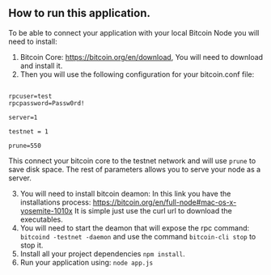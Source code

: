 ## How to run this application.

To be able to connect your application with your local Bitcoin Node you will need to install:

1. Bitcoin Core: https://bitcoin.org/en/download, You will need to download and install it.
2. Then you will use the following configuration for your bitcoin.conf file:
```

rpcuser=test
rpcpassword=Passw0rd!

server=1

testnet = 1

prune=550

```
This connect your bitcoin core to the testnet network and will use `prune` to save disk space. The rest of parameters allows you to serve your node as a server.

3. You will need to install bitcoin deamon: In this link you have the installations process: https://bitcoin.org/en/full-node#mac-os-x-yosemite-1010x
It is simple just use the curl url to download the executables.
4. You will need to start the deamon that will expose the rpc command: `bitcoind -testnet -daemon` and use the command `bitcoin-cli stop` to stop it.
5. Install all your project dependencies `npm install`.
6. Run your application using: `node app.js`